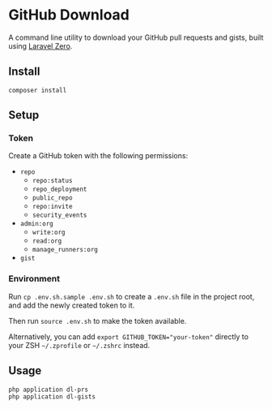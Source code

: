 # GitHub Download

A command line utility to download your GitHub pull requests and gists, built using [Laravel Zero](https://laravel-zero.com/).

## Install

```
composer install
```

## Setup

### Token

Create a GitHub token with the following permissions:

* `repo`
    * `repo:status`
    * `repo_deployment`
    * `public_repo`
    * `repo:invite`
    * `security_events`
* `admin:org`
    * `write:org`
    * `read:org`
    * `manage_runners:org`
* `gist`

### Environment

Run `cp .env.sh.sample .env.sh` to create a `.env.sh` file in the project root, and add the newly created token to it.

Then run `source .env.sh` to make the token available.

Alternatively, you can add `export GITHUB_TOKEN="your-token"` directly to your ZSH `~/.zprofile` or `~/.zshrc` instead.

## Usage

```
php application dl-prs
php application dl-gists
```
